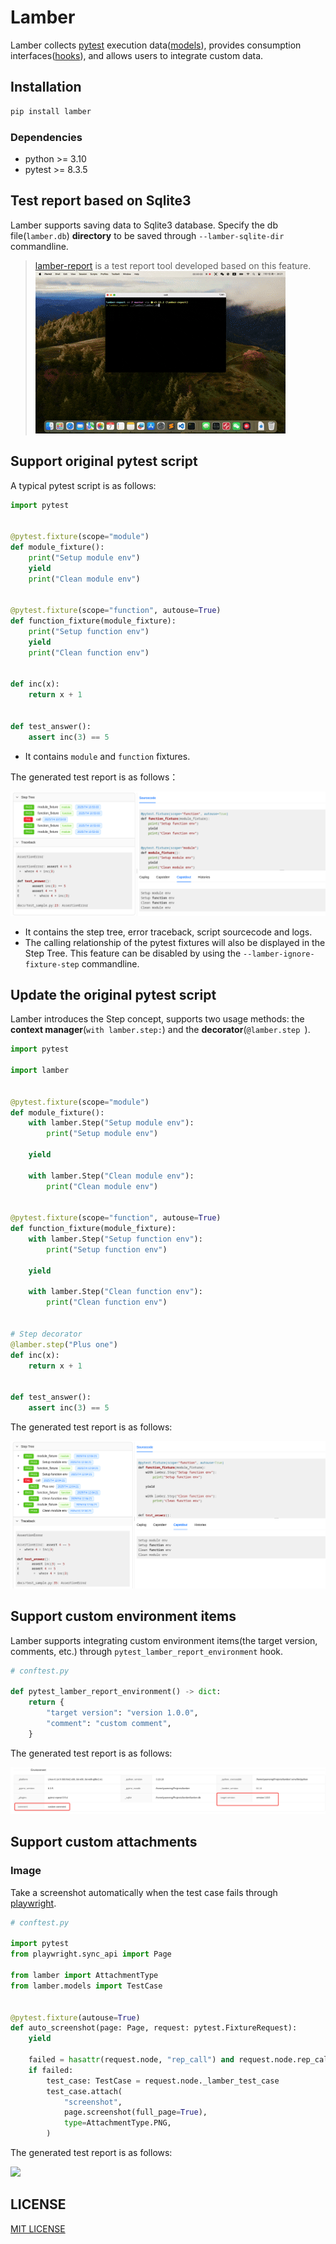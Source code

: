 # Lamber
Lamber collects [pytest](https://github.com/pytest-dev/pytest) execution data([models](./src/lamber/models.py)), provides consumption interfaces([hooks](./src/lamber/hooks.py)), and allows users to integrate custom data.

## Installation
```bash
pip install lamber
```

### Dependencies
* python >= 3.10
* pytest >= 8.3.5

## Test report based on Sqlite3
Lamber supports saving data to Sqlite3 database. Specify the db file(`lamber.db`) **directory** to be saved through `--lamber-sqlite-dir` commandline.

> [lamber-report](https://github.com/luizyao/lamber-report) is a test report tool developed based on this feature.
>![lamber-report](docs/images/lamber-report.gif)

## Support original pytest script
A typical pytest script is as follows:

```python
import pytest


@pytest.fixture(scope="module")
def module_fixture():
    print("Setup module env")
    yield
    print("Clean module env")


@pytest.fixture(scope="function", autouse=True)
def function_fixture(module_fixture):
    print("Setup function env")
    yield
    print("Clean function env")


def inc(x):
    return x + 1


def test_answer():
    assert inc(3) == 5
```
* It contains `module` and `function` fixtures.

The generated test report is as follows：

![test_sample.png](docs/images/test_sample.png)

* It contains the step tree, error traceback, script sourcecode and logs.
* The calling relationship of the pytest fixtures will also be displayed in the Step Tree. This feature can be disabled by using the `--lamber-ignore-fixture-step` commandline.

## Update the original pytest script
Lamber introduces the Step concept, supports two usage methods: the **context manager**(`with lamber.step:`) and the **decorator**(`@lamber.step `).

```python
import pytest

import lamber


@pytest.fixture(scope="module")
def module_fixture():
    with lamber.Step("Setup module env"):
        print("Setup module env")

    yield

    with lamber.Step("Clean module env"):
        print("Clean module env")


@pytest.fixture(scope="function", autouse=True)
def function_fixture(module_fixture):
    with lamber.Step("Setup function env"):
        print("Setup function env")

    yield

    with lamber.Step("Clean function env"):
        print("Clean function env")


# Step decorator
@lamber.step("Plus one")
def inc(x):
    return x + 1


def test_answer():
    assert inc(3) == 5
```

The generated test report is as follows:

![test_sample_with_step.png](docs/images/test_sample_with_step.png)

## Support custom environment items
Lamber supports integrating custom environment items(the target version, comments, etc.) through `pytest_lamber_report_environment` hook.

```python
# conftest.py

def pytest_lamber_report_environment() -> dict:
    return {
        "target version": "version 1.0.0",
        "comment": "custom comment",
    }

```

The generated test report is as follows:

![report_environment_items](docs/images/report_environment_items.png)

## Support custom attachments

### Image
Take a screenshot automatically when the test case fails through [playwright](https://github.com/microsoft/playwright-pytest).

```python
# conftest.py

import pytest
from playwright.sync_api import Page

from lamber import AttachmentType
from lamber.models import TestCase


@pytest.fixture(autouse=True)
def auto_screenshot(page: Page, request: pytest.FixtureRequest):
    yield

    failed = hasattr(request.node, "rep_call") and request.node.rep_call.failed or True
    if failed:
        test_case: TestCase = request.node._lamber_test_case
        test_case.attach(
            "screenshot",
            page.screenshot(full_page=True),
            type=AttachmentType.PNG,
        )
```

The generated test report is as follows:

![](docs/images/auto_screenshot.gif)

## LICENSE
[MIT LICENSE](./LICENSE.txt)

